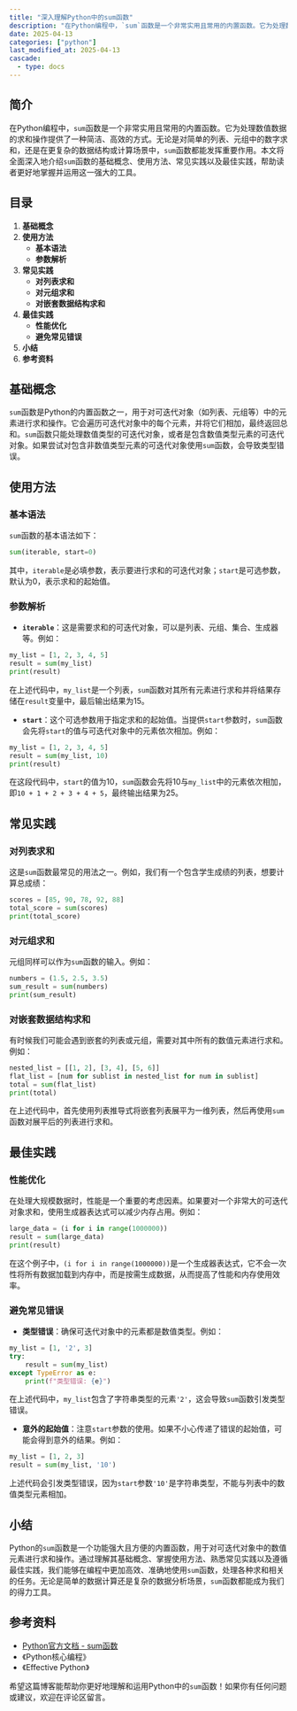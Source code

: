 ```yaml
---
title: "深入理解Python中的sum函数"
description: "在Python编程中，`sum`函数是一个非常实用且常用的内置函数。它为处理数值数据的求和操作提供了一种简洁、高效的方式。无论是对简单的列表、元组中的数字求和，还是在更复杂的数据结构或计算场景中，`sum`函数都能发挥重要作用。本文将全面深入地介绍`sum`函数的基础概念、使用方法、常见实践以及最佳实践，帮助读者更好地掌握并运用这一强大的工具。"
date: 2025-04-13
categories: ["python"]
last_modified_at: 2025-04-13
cascade:
  - type: docs
---
```



## 简介
在Python编程中，`sum`函数是一个非常实用且常用的内置函数。它为处理数值数据的求和操作提供了一种简洁、高效的方式。无论是对简单的列表、元组中的数字求和，还是在更复杂的数据结构或计算场景中，`sum`函数都能发挥重要作用。本文将全面深入地介绍`sum`函数的基础概念、使用方法、常见实践以及最佳实践，帮助读者更好地掌握并运用这一强大的工具。

<!-- more -->
## 目录
1. **基础概念**
2. **使用方法**
    - **基本语法**
    - **参数解析**
3. **常见实践**
    - **对列表求和**
    - **对元组求和**
    - **对嵌套数据结构求和**
4. **最佳实践**
    - **性能优化**
    - **避免常见错误**
5. **小结**
6. **参考资料**

## 基础概念
`sum`函数是Python的内置函数之一，用于对可迭代对象（如列表、元组等）中的元素进行求和操作。它会遍历可迭代对象中的每个元素，并将它们相加，最终返回总和。`sum`函数只能处理数值类型的可迭代对象，或者是包含数值类型元素的可迭代对象。如果尝试对包含非数值类型元素的可迭代对象使用`sum`函数，会导致类型错误。

## 使用方法
### 基本语法
`sum`函数的基本语法如下：
```python
sum(iterable, start=0)
```
其中，`iterable`是必填参数，表示要进行求和的可迭代对象；`start`是可选参数，默认为0，表示求和的起始值。

### 参数解析
- **`iterable`**：这是需要求和的可迭代对象，可以是列表、元组、集合、生成器等。例如：
```python
my_list = [1, 2, 3, 4, 5]
result = sum(my_list)
print(result)  
```
在上述代码中，`my_list`是一个列表，`sum`函数对其所有元素进行求和并将结果存储在`result`变量中，最后输出结果为15。

- **`start`**：这个可选参数用于指定求和的起始值。当提供`start`参数时，`sum`函数会先将`start`的值与可迭代对象中的元素依次相加。例如：
```python
my_list = [1, 2, 3, 4, 5]
result = sum(my_list, 10)
print(result)  
```
在这段代码中，`start`的值为10，`sum`函数会先将10与`my_list`中的元素依次相加，即`10 + 1 + 2 + 3 + 4 + 5`，最终输出结果为25。

## 常见实践
### 对列表求和
这是`sum`函数最常见的用法之一。例如，我们有一个包含学生成绩的列表，想要计算总成绩：
```python
scores = [85, 90, 78, 92, 88]
total_score = sum(scores)
print(total_score)  
```
### 对元组求和
元组同样可以作为`sum`函数的输入。例如：
```python
numbers = (1.5, 2.5, 3.5)
sum_result = sum(numbers)
print(sum_result)  
```
### 对嵌套数据结构求和
有时候我们可能会遇到嵌套的列表或元组，需要对其中所有的数值元素进行求和。例如：
```python
nested_list = [[1, 2], [3, 4], [5, 6]]
flat_list = [num for sublist in nested_list for num in sublist]
total = sum(flat_list)
print(total)  
```
在上述代码中，首先使用列表推导式将嵌套列表展平为一维列表，然后再使用`sum`函数对展平后的列表进行求和。

## 最佳实践
### 性能优化
在处理大规模数据时，性能是一个重要的考虑因素。如果要对一个非常大的可迭代对象求和，使用生成器表达式可以减少内存占用。例如：
```python
large_data = (i for i in range(1000000))
result = sum(large_data)
print(result)  
```
在这个例子中，`(i for i in range(1000000))`是一个生成器表达式，它不会一次性将所有数据加载到内存中，而是按需生成数据，从而提高了性能和内存使用效率。

### 避免常见错误
- **类型错误**：确保可迭代对象中的元素都是数值类型。例如：
```python
my_list = [1, '2', 3]
try:
    result = sum(my_list)
except TypeError as e:
    print(f"类型错误: {e}")  
```
在上述代码中，`my_list`包含了字符串类型的元素`'2'`，这会导致`sum`函数引发类型错误。

- **意外的起始值**：注意`start`参数的使用。如果不小心传递了错误的起始值，可能会得到意外的结果。例如：
```python
my_list = [1, 2, 3]
result = sum(my_list, '10')
```
上述代码会引发类型错误，因为`start`参数`'10'`是字符串类型，不能与列表中的数值类型元素相加。

## 小结
Python的`sum`函数是一个功能强大且方便的内置函数，用于对可迭代对象中的数值元素进行求和操作。通过理解其基础概念、掌握使用方法、熟悉常见实践以及遵循最佳实践，我们能够在编程中更加高效、准确地使用`sum`函数，处理各种求和相关的任务。无论是简单的数据计算还是复杂的数据分析场景，`sum`函数都能成为我们的得力工具。

## 参考资料
- [Python官方文档 - sum函数](https://docs.python.org/3/library/functions.html#sum)
- 《Python核心编程》
- 《Effective Python》

希望这篇博客能帮助你更好地理解和运用Python中的`sum`函数！如果你有任何问题或建议，欢迎在评论区留言。  